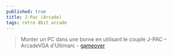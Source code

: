 ```yaml
---
published: true
title: J-Pac (Arcade)
tags: retro 8bit arcade
---
```

> Monter un PC dans une borne en utilisant le couple J-PAC – ArcadeVGA d’Ultimarc - [gameover](https://www.gamoover.net/tuto/ultimarc-utiliser-la-solution-j-pac-arcadevga)
